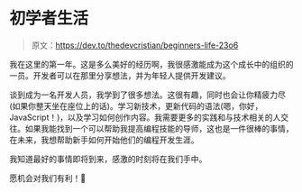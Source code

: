 # 初学者生活

> 原文：<https://dev.to/thedevcristian/beginners-life-23o6>

我在这里的第一年。这是多么美好的经历啊，我很感激能成为这个成长中的组织的一员。开发者可以在那里分享想法，并为年轻人提供开发建议。

谈到成为一名开发人员，我学到了很多想法。这很有趣，同时也会让你精疲力尽(如果你整天坐在座位上的话)。学习新技术，更新代码的语法(嗯，你好，JavaScript！)，以及学习如何创作内容。我需要更多的实践和与技术相关的人交往。如果我能找到一个可以帮助我提高编程技能的导师，这也是一件很棒的事情，在未来，我想帮助新手如何开始他们的编程开发生涯。

我知道最好的事情即将到来，感激的时刻将在我们手中。

愿机会对我们有利！🤝
